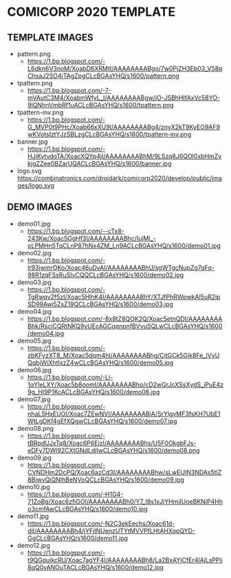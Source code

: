 # COMICORP 2020 TEMPLATE
## TEMPLATE IMAGES
* pattern.png
    * https://1.bp.blogspot.com/-L6dkn6V3noM/XoabD6XRMtI/AAAAAAAABgo/7w0PjZH3Eb03_V58qChsaJ2SO4jTAgZpgCLcBGAsYHQ/s1600/pattern.png
* tpattern.png
    * https://1.bp.blogspot.com/-7-mVAutC3M4/XoabmWfyL_I/AAAAAAAABgw/iO-JSBhHIfAxVc58YO-9lQNhnVmbRf1uACLcBGAsYHQ/s1600/tpattern.png
* tpattern-inv.png
    * https://1.bp.blogspot.com/-G_MVP0t9PHc/Xoab66xXU9I/AAAAAAAABg4/znyX2kT9KyEO9AF9wKVotsIztYJzSBLzgCLcBGAsYHQ/s1600/tpattern-inv.png
* banner.jpg
    * https://1.bp.blogspot.com/-HJiKytvdoTA/XoacXQYp4jI/AAAAAAAABhM/9LSzq8J6QOI0xbHmZykjgZZee0BZarUQACLcBGAsYHQ/s1600/banner.jpg
* logo.svg
    https://combinatronics.com/droidark/comicorp2020/develop/public/images/logo.svg

## DEMO IMAGES
* demo01.jpg
    * https://1.bp.blogspot.com/--cTx8-243Kw/Xoac5GgHf3I/AAAAAAAABhc/IujMl_-oLPMHn5TqCLnP87hNx4ZM_Ln9ACLcBGAsYHQ/s1600/demo01.jpg
* demo02.jpg
    * https://1.bp.blogspot.com/-lr93jwmrOKo/Xoac46uDvAI/AAAAAAAABhU/sgWTgcNupZg7qFq-98R1zqFSsRuSIvCQQCLcBGAsYHQ/s1600/demo02.jpg
* demo03.jpg
    * https://1.bp.blogspot.com/-TgRwqv2f5zI/Xoac5HlhK4I/AAAAAAAABhY/XTJfPhRWpwkAl5uR2jpSD99Awi5ZsZ19QCLcBGAsYHQ/s1600/demo03.jpg
* demo04.jpg
    * https://1.bp.blogspot.com/-8x8tZ8QOK2Q/Xoac5etnQDI/AAAAAAAABhk/RsciCQRtNKQ9vUEcAGCqqnpnfBVvuSQLwCLcBGAsYHQ/s1600/demo04.jpg
* demo05.jpg
    * https://1.bp.blogspot.com/-zbKFyzXT8_M/Xoac5dqm4hI/AAAAAAAABhg/CitGCk5Gjk8Fe_lVvUQqbjWiXhtIxzZ4wCLcBGAsYHQ/s1600/demo05.jpg
* demo06.jpg
    * https://1.bp.blogspot.com/-Lj-1qYIeLXY/Xoac5b8oomI/AAAAAAAABho/cD2wGrJcXSsXydS_iPuE4z9g_HI9P1KcACLcBGAsYHQ/s1600/demo06.jpg
* demo07.jpg
    * https://1.bp.blogspot.com/-nhaL5HxEUOI/Xoac7ZEwNVI/AAAAAAAABiA/SrYlgyMF3fsKH7UbE1WtLgDKf4gEfXQgwCLcBGAsYHQ/s1600/demo07.jpg
* demo08.png
    * https://1.bp.blogspot.com/-tBRpdUJxTq8/Xoac6P6EjzI/AAAAAAAABhs/U5F0OkgbFJs-eDFy7DWl92CXtGNdLdjIwCLcBGAsYHQ/s1600/demo08.png
* demo09.jpg
    * https://1.bp.blogspot.com/-CVNDHm2DcPQ/Xoac6azCd3I/AAAAAAAABhw/sLwEUIN3NDAs5tlZ8BjwvQiQNIhBeNVoQCLcBGAsYHQ/s1600/demo09.jpg
* demo10.jpg
    * https://1.bp.blogspot.com/-H1G4-71ZoBg/Xoac6zfiGOI/AAAAAAAABh0/Y7_I8s1xJjYHmiIUoeBKNiP4Hho3cmfAwCLcBGAsYHQ/s1600/demo10.jpg
* demo11.jpg
    * https://1.bp.blogspot.com/-N2C3ekEechs/Xoac61d-djI/AAAAAAAABh4/jYFjINUenzUTYtMVVPfLHtAHXqpQYD-GgCLcBGAsYHQ/s1600/demo11.jpg
* demo12.jpg
    * https://1.bp.blogspot.com/-t9QGquikcRU/Xoac7agYF4I/AAAAAAAABh8/La2BxAYjCfEr4IAjLsPPii8qQ0vANOuTACLcBGAsYHQ/s1600/demo12.jpg